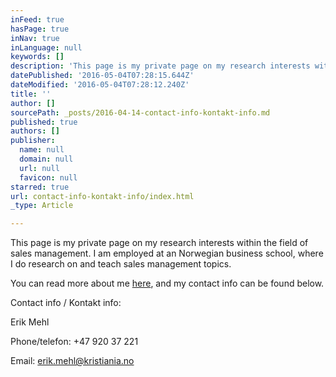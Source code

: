 ```yaml
---
inFeed: true
hasPage: true
inNav: true
inLanguage: null
keywords: []
description: 'This page is my private page on my research interests within the field of sales management. I am employed at an Norwegian business school, where I do research on and teach sales management topics. '
datePublished: '2016-05-04T07:28:15.644Z'
dateModified: '2016-05-04T07:28:12.240Z'
title: ''
author: []
sourcePath: _posts/2016-04-14-contact-info-kontakt-info.md
published: true
authors: []
publisher:
  name: null
  domain: null
  url: null
  favicon: null
starred: true
url: contact-info-kontakt-info/index.html
_type: Article

---
```

This page is my private page on my research interests within the field of sales management. I am employed at an Norwegian business school, where I do research on and teach sales management topics. 

You can read more about me [here][0], and my contact info can be found below.

Contact info / Kontakt info:

Erik Mehl

Phone/telefon: +47 920 37 221

Email: erik.mehl@kristiania.no

[0]: https://thegrid.ai/passion-for-sales-management/about-meom-meg/
